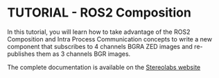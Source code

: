 # TUTORIAL - ROS2 Composition

In this tutorial, you will learn how to take advantage of the ROS2 Composition and Intra Process Communication concepts to write a new component that subscribes to 4 channels BGRA ZED images and re-publishes them as 3 channels BGR images.

The complete documentation is available on the [Stereolabs website](https://www.stereolabs.com/docs/ros2/130_ros2-composition/)
